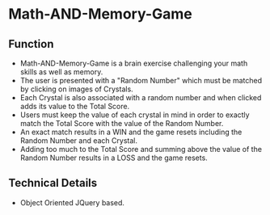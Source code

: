 # Math-AND-Memory-Game

## Function

* Math-AND-Memory-Game is a brain exercise challenging your math skills as well as memory.
* The user is presented with a "Random Number" which must be matched by clicking on images of Crystals.
* Each Crystal is also associated with a random number and when clicked adds its value to the Total Score.
* Users must keep the value of each crystal in mind in order to exactly match the Total Score with the value of the Random Number.  
* An exact match results in a WIN and the game resets including the Random Number and each Crystal.   
* Adding too much to the Total Score and summing above the value of the Random Number results in a LOSS and the game resets.

## Technical Details 

*  Object Oriented JQuery based.

